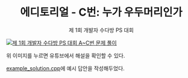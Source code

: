 <div align="center">
    <h1>
        에디토리얼 - C번: 누가 우두머리인가
    </h1>
    <p>
        제 1회 개발자 수다방 PS 대회
    </p>
</div>

[![제 1회 개발자 수다방 PS 대회 A~C번 문제 풀이](https://img.youtube.com/vi/0e-9n939g-o/maxresdefault.jpg)](https://youtu.be/0e-9n939g-o?t=222)

위 이미지를 누르면 유튜브에서 해설을 확인할 수 있다.

[example_solution.cpp](./example_solution.cpp)에 예시 답안을 작성해두었다.